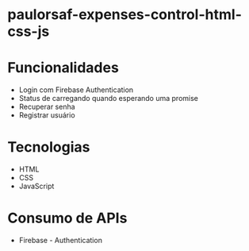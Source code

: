 # paulorsaf-expenses-control-html-css-js

# Funcionalidades
- Login com Firebase Authentication
- Status de carregando quando esperando uma promise
- Recuperar senha
- Registrar usuário

# Tecnologias
- HTML
- CSS
- JavaScript

# Consumo de APIs
- Firebase - Authentication